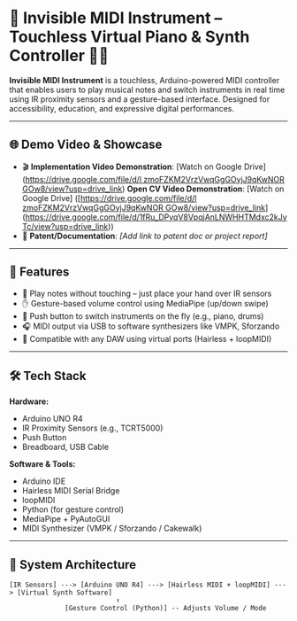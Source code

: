 # 🎹 Invisible MIDI Instrument – Touchless Virtual Piano & Synth Controller 🤖🎶

**Invisible MIDI Instrument** is a touchless, Arduino-powered MIDI controller that enables users to play musical notes and switch instruments in real time using IR proximity sensors and a gesture-based interface. Designed for accessibility, education, and expressive digital performances.

---

## 🌐 Demo Video & Showcase

- 🎬 **Implementation Video Demonstration**: [Watch on Google Drive]
([https://drive.google.com/file/d/l zmoFZKM2VrzVwqGgGOyjJ9qKwNOR
GOw8/view?usp=drive_link](https://drive.google.com/file/d/1_DCrn2rYo8GHHWHBQtYG0IISiD0iFFea/view?usp=drive_link))
**Open CV Video Demonstration**: [Watch on Google Drive]
([[https://drive.google.com/file/d/l zmoFZKM2VrzVwqGgGOyjJ9qKwNOR
GOw8/view?usp=drive_link](https://drive.google.com/file/d/1_DCrn2rYo8GHHWHBQtYG0IISiD0iFFea/view?usp=drive_link)](https://drive.google.com/file/d/1fRu_DPyqV8VpqjAnLNWHHTMdxc2kJyTc/view?usp=drive_link))  
- 📘 **Patent/Documentation**: _[Add link to patent doc or project report]_

---

## 🚀 Features

- 🎵 Play notes without touching – just place your hand over IR sensors  
- ✋ Gesture-based volume control using MediaPipe (up/down swipe)  
- 🔁 Push button to switch instruments on the fly (e.g., piano, drums)  
- 🎧 MIDI output via USB to software synthesizers like VMPK, Sforzando  
- 🔌 Compatible with any DAW using virtual ports (Hairless + loopMIDI)

---

## 🛠️ Tech Stack

**Hardware:**  
- Arduino UNO R4  
- IR Proximity Sensors (e.g., TCRT5000)  
- Push Button  
- Breadboard, USB Cable

**Software & Tools:**  
- Arduino IDE  
- Hairless MIDI Serial Bridge  
- loopMIDI  
- Python (for gesture control)  
- MediaPipe + PyAutoGUI  
- MIDI Synthesizer (VMPK / Sforzando / Cakewalk)

---

## 🧪 System Architecture

```text
[IR Sensors] ---> [Arduino UNO R4] ---> [Hairless MIDI + loopMIDI] ---> [Virtual Synth Software]
                           ↑
              [Gesture Control (Python)] -- Adjusts Volume / Mode

